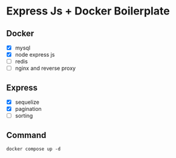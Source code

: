# Express Js + Docker Boilerplate
## Docker
- [x] mysql
- [x] node express js
- [ ] redis
- [ ] nginx and reverse proxy

## Express
- [x] sequelize
- [x] pagination
- [ ] sorting

## Command
`docker compose up -d`
